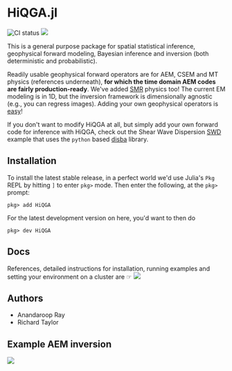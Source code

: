 # HiQGA.jl

![CI status](https://github.com/GeoscienceAustralia/HiQGA.jl/workflows/CI/badge.svg)
[<img src="https://github.com/GeoscienceAustralia/HiQGA.jl/workflows/docs/badge.svg">](https://geoscienceaustralia.github.io/HiQGA.jl/)

This is a general purpose package for spatial statistical inference, geophysical forward modeling, Bayesian inference and inversion (both deterministic and probabilistic).

Readily usable geophysical forward operators are for AEM, CSEM and MT physics (references underneath), **for which the time domain AEM codes are fairly production-ready**. We've added [SMR](https://github.com/richardt94/SMRPInversion.jl) physics too! The current EM modeling is in 1D, but the inversion framework is dimensionally agnostic (e.g., you can regress images). Adding your own geophysical operators is [easy](https://geoscienceaustralia.github.io/HiQGA.jl/#Developing-HiQGA-or-modifying-it-for-your-own-special-forward-physics)! 

If you don't want to modify HiQGA at all, but simply add your own forward code for inference with HiQGA, check out the Shear Wave Dispersion [SWD](https://github.com/GeoscienceAustralia/HiQGA.jl/tree/master/examples/SWD) example that uses the `python` based [disba](https://pypi.org/project/disba/) library.

## Installation
To install the latest stable release, in a perfect world we'd use Julia's `Pkg` REPL by hitting `]` to enter `pkg>` mode. Then enter the following, at the `pkg>` prompt:
```
pkg> add HiQGA
```
For the latest development version on here, you'd want to then do
```
pkg> dev HiQGA
```
## Docs
References, detailed instructions for installation, running examples and setting your environment on a cluster are ☞ [<img src="https://img.shields.io/badge/docs-stable-steelblue.svg">](https://geoscienceaustralia.github.io/HiQGA.jl/)

## Authors
- Anandaroop Ray
- Richard Taylor 

## Example AEM inversion
![](./aem.png)

